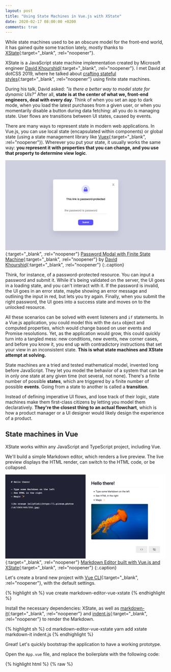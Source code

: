 ```yaml
---
layout: post
title: "Using State Machines in Vue.js with XState"
date: 2020-02-17 08:00:00 +0200
comments: true
---
```


While state machines used to be an obscure model for the front-end world, it has gained quite some traction lately, mostly thanks to [XState][xstate]{:target="_blank", :rel="noopener"}.

XState is a JavaScript state machine implementation created by Microsoft engineer [David Khourshid][github:davidkpiano]{:target="_blank", :rel="noopener"}. I met David at dotCSS 2019, where he talked about [crafting stateful styles][dotconferences:david-khourshid]{:target="_blank", :rel="noopener"} using finite state machines.

During his talk, David asked: *"is there a better way to model state for dynamic UIs?"* After all, **state is at the center of what we, front-end engineers, deal with every day**. Think of when you set an app to dark mode, when you load the latest purchases from a given user, or when you momentarily disable a button during data fetching: all you do is managing state. User flows are transitions between UI states, caused by events.

There are many ways to represent state in modern web applications. In Vue.js, you can use local state (encapsulated within components) or global state (using a state management library like [Vuex][vuex]{:target="_blank", :rel="noopener"}). Wherever you put your state, it usually works the same way: **you represent it with properties that you can change, and you use that property to determine view logic**.

[![Password Modal with Finite State Machine by David Khourshid](assets/2020-02-17/password-modal-with-fsm-david-khourshid.png)][codepen:davidkpiano:password-xstate]{:target="_blank", :rel="noopener"}
[Password Modal with Finite State Machine][codepen:davidkpiano:password-xstate]{:target="_blank", :rel="noopener"} by [David Khourshid][github:davidkpiano]{:target="_blank", :rel="noopener"}
{:.caption}

Think, for instance, of a password-protected resource. You can input a password and submit it. While it's being validated on the server, the UI goes in a loading state, and you can't interact with it. If the password is invalid, the UI goes in an error state, maybe showing an error message and outlining the input in red, but lets you try again. Finally, when you submit the right password, the UI goes into a success state and moves on to the unlocked resource.

All these scenarios can be solved with event listeners and `if` statements. In a Vue.js application, you could model this with the `data` object and computed properties, which would change based on user events and Promise resolutions. Yet, as the application would grow, this could quickly turn into a tangled mess: new conditions, new events, new corner cases, and before you know it, you end up with contradictory instructions that set your view in an inconsistent state. **This is what state machines and XState attempt at solving.**

State machines are a tried and tested mathematical model, invented long before JavaScript. They let you model the behavior of a system that can be in only one state at any given time (not several, not none). There's a finite number of possible **states**, which are triggered by a finite number of possible **events**. Going from a state to another is called a **transition**.

Instead of defining imperative UI flows, and lose track of their logic, state machines make them first-class citizens by letting you model them declaratively. **They're the closest thing to an actual flowchart**, which is how a product manager or a UI designer would likely design the experience of a product.

## State machines in Vue

XState works within any JavaScript and TypeScript project, including Vue.

We'll build a simple Markdown editor, which renders a live preview. The live preview displays the HTML render, can switch to the HTML code, or be collapsed.

[![Markdown Editor built with Vue.js and XState](assets/2020-02-17/markdown-editor-vue-xstate.png)][markdown-editor-vue-xstate]{:target="_blank", :rel="noopener"}
[Markdown Editor built with Vue.js and XState][markdown-editor-vue-xstate]{:target="_blank", :rel="noopener"}
{:.caption}

Let's create a brand new project with [Vue CLI][vue-cli]{:target="_blank", :rel="noopener"}, with the default settings.

{% highlight sh %}
vue create markdown-editor-vue-xstate
{% endhighlight %}

Install the necessary dependencies: XState, as well as [markdown-it][npm:markdown-it]{:target="_blank", :rel="noopener"} and [indent.js][npm:indent.js]{:target="_blank", :rel="noopener"} to render the Markdown.

{% highlight sh %}
cd markdown-editor-vue-xstate
yarn add xstate markdown-it indent.js
{% endhighlight %}

Great! Let's quickly bootstrap the application to have a working prototype.

Open the `App.vue` file, and replace the boilerplate with the following code:

{% highlight html %}
{% raw %}
<template>
  <div id="app">
    <textarea v-model="content" />
    <div v-html="rendered" />
    <pre>{{ raw }}</pre>
  </div>
</template>

<script>
import MarkdownIt from "markdown-it";
import { indent } from "indent.js";

const md = new MarkdownIt();

export default {
  name: "App",
  data() {
    return {
      content: "# Hello there!\n\n- Type some Markdown on the left\n- See HTML in the right\n- Magic\n\n![An orange jellyfish](https://i.picsum.photos/id/1069/400/250.jpg)"
    };
  },
  computed: {
    rendered() {
      return md.render(this.content);
    },
    raw() {
      return indent.html(this.rendered, {
        tabString: "  "
      });
    }
  }
};
</script>
{% endraw %}
{% endhighlight %}

Great, time to bring XState. We're currently displaying the rendered Markdown as interpreted HTML, and the raw HTML. What about toggling between both? Or collapse the render to extend the editor in full screen?

We can use a state machine to model this.

{% highlight html %}
<script>
import { createMachine, interpret } from "xstate";

const toggleMachine = createMachine({
  id: "toggle",
  initial: "rendered",
  states: {
    rendered: {
      on: { TOGGLE: "raw" }
    },
    raw: {
      on: { TOGGLE: "rendered" }
    }
  }
});

export default {
  data() {
    return {
      // …
      toggleService: interpret(toggleMachine),
      current: toggleMachine.initialState
    };
  },
  created() {
    this.toggleService
      .onTransition(state => {
        this.current = state;
      })
      .start();
  }
};
</script>
{% endhighlight %}

Let's analyze this code. First, we import `createMachine` and `interpret`. `createMachine` is a factory function that lets us create state machines, while `interpret` allows us to parse and execute it in a runtime environment.

An interpreted, running instance of a statechart is a service, which we add to our `data` object as the `toggleService` property. When we start the application, we set a listener for transitions with the `onTransition` method, which we use to assign the new state on a `current` property, which we initialize to the initial state of the machine. In other words, every time we'll dispatch an event to the state machine (resulting in a transition), **we'll also update our reactive Vue state with the state of the machine**.

Now let's look at the machine itself.

{% highlight js %}
const toggleMachine = createMachine({
  id: "toggle",
  initial: "rendered",
  states: {
    rendered: {
      on: { SWITCH: "raw" }
    },
    raw: {
      on: { SWITCH: "rendered" }
    }
  }
});
{% endhighlight %}

Our machine has two states; `rendered`, which corresponds to rendered Markdown, and `raw`, which represents the raw HTML output. Each state node has an `on` property, containing a mapping of all possible transitions. When receiving the `SWITCH` event while the machine is on the `rendered` state, the machine transitions to `raw`, and vice versa.

We also set an initial state, `rendered`. A state machine must always have a state; it can't be undefined.

This creates our first user flow and starts defining the application state that we can use it in our template.

{% highlight html %}
{% raw %}
<template>
  <div id="app">
    <textarea v-model="content" />
    <div
      v-show="current.matches('rendered')"
      v-html="rendered"
    />
    <pre
      v-show="current.matches('raw')"
    >
      {{ raw }}
    </pre>
  </div>
</template>
{% endraw %}
{% endhighlight %}

Remember, we're exposing our service on the `current` reactive property. This allows us to use the `matches` method to define view logic based on the current state.

In our case, we're showing the rendered Markdown when the state is `rendered`, and the raw HTML when the state is `raw`. Let's add a button to transition between states.

{% highlight html %}
{% raw %}
<template>
  <div id="app">
    <!-- … -->
    <button @click="send('SWITCH')">
      {{ current.matches('raw') ? 'Show rendered Markdown' : 'Show HTML code' }}
    </button>
  </div>
</template>

<script>
export default {
  // …
  methods: {
    send(event) {
      this.toggleService.send(event);
    }
  }
}
</script>
{% endraw %}
{% endhighlight %}

Now, when clicking the button, we'll send a `SWITCH` event to the service. When the current state is `rendered`, it transitions to `raw`, and vice versa. As a result, the UI toggles between rendered Markdown and raw HTML.

Great! What about creating a focus mode now, and allowing the user to fully collapse the preview? **This is where [nested states][xstate:hierarchical]{:target="_blank", :rel="noopener"} and statecharts come into play.**

### Statecharts

**Statecharts are extended state machines.** They introduce additional useful concepts, including nested states. This allows us to compose states into logical groups.

In our case, we want to implement a focus mode where we can collapse the preview. This means that, in addition to being either `rendered` or `raw`, the preview can also be `visible` or `hidden`. Yet, these two new states aren't independent of the first two: **they condition them**. The preview can only be `rendered` or `raw` if it was first `visible`.

This is what nested states allow us to do; **encapsulate a set of states within another**. Let's add our new `visible` and `hidden` states at the root of the machine, and nest our existing `rendered` and `raw` within `visible`.

{% highlight js %}
const toggleMachine = createMachine({
  id: "toggle",
  initial: "visible",
  states: {
    visible: {
      on: {
        TOGGLE: "hidden"
      },
      initial: "rendered",
      states: {
        rendered: {
          on: {
            SWITCH: "raw"
          }
        },
        raw: {
          on: {
            SWITCH: "rendered"
          }
        }
      }
    },
    hidden: {
      on: {
        TOGGLE: "visible"
      }
    }
  }
});
{% endhighlight %}

We've also created a new `TOGGLE` event which switches between `visible` and `hidden`. The `visible` state automatically moves on to its initial child state, `rendered`.

> "Wait… I thought state machines could only be in one state at a time!"

Indeed, state machines are always in a single state at a time. Statecharts don't change that; yet, they introduce the concept of composite states. In our case, the `visible` state is a composite state, composed of sub-states. In XState, this means that our machine can be in state `hidden`, `visible.rendered`, and `visible.raw`.

At this stage, it might become hard to visualize the entire flow. Fortunately, XState provides a nifty tool: [the visualizer][xstate:viz]{:target="_blank", :rel="noopener"}. This lets you paste any XState state machine, and instantly get an interactive visualization.

<iframe width="100%" height="400" src="https://xstate.js.org/viz/?gist=f582c0f27384dcad4f92dea64d94d940"></iframe>

Here, we have a clear vision of our user flow. We know what we can and can't do, when we can do it, and in what state it results. You can use such a tool to debug your statecharts, pair program with fellow developers, and communicate with designers and product managers.

We can now use the new states in our template to implement the focus mode.

{% highlight html %}
{% raw %}
<template>
  <div id="app">
    <textarea v-model="content" />
    <div
      v-show="current.matches('visible.rendered')"
      v-html="rendered"
    />
    <pre
      v-show="current.matches('visible.raw')"
    >
      {{ raw }}
    </pre>
    <button @click="send('SWITCH')">
      {{ current.matches('visible.raw') ? 'Show rendered Markdown' : 'Show HTML code' }}
    </button>
    <button @click="send('TOGGLE')">
      {{ current.matches('hidden') ? 'Show preview' : 'Hide preview' }}
    </button>
  </div>
</template>
{% endraw %}
{% endhighlight %}

Neat! We can now entirely toggle the preview.

Now, if you're testing your application in the browser, you'll notice that when you do, you always go back to the initial `rendered` state, even though you switched it to `raw` before hiding the preview. Better user experience would be to automatically go back to the latest substate when transitioning to `visible`. Fortunately, **statecharts let us manage this with [history nodes][xstate:history]{:target="_blank", :rel="noopener"}**.

### History

A history state node is a particular node that, when you reach it, tells the machine to go to the latest state value of that region. You can have *shallow* history nodes (default), which save only the top-level history value, and *deep* history nodes, which save the entire nested hierarchy.

History is a compelling feature that allows us to memorize in which state we left the preview and resume it whenever we make it `visible`. Let's add it to our state machine.

{% highlight js %}
const toggleMachine = createMachine({
  // …
  states: {
    visible: {
      // …
      states: {
        // …
        memo: {
          type: "history"
        }
      }
    },
    hidden: {
      on: {
        TOGGLE: "visible.memo"
      }
    }
  }
});
{% endhighlight %}

Now, whenever the machine receives a `TOGGLE` event while `hidden`, it resumes the latest substate of `visible`.

<iframe width="100%" height="400" src="https://xstate.js.org/viz/?gist=f582c0f27384dcad4f92dea64d94d940"></iframe>

Our application works well, but it lacks an important feature: **state persistence**. When you're using a tool often, it's pleasant to have it "remember" our preferences. XState lets us achieve that with [state resolution][xstate:persisting-state]{:target="_blank", :rel="noopener"}.

### Persisting and rehydrating state

An XState state is a plain, serializable object literal, which means we can persist it as JSON in a web storage system such as `LocalStorage` and resume it when the user comes back to the application.

First, let's save our state every time a transition happens. It ensures we never "miss" a state change.

{% highlight js %}
export default {
  // …
  created() {
    this.toggleService
      .onTransition(state => {
        this.current = state;

        try {
          const state = JSON.stringify(this.current)
          localStorage.setItem("state", state);
        } catch () {
          console.error("Local storage is unavailable.");
        }
      })
      .start();
  },
};
{% endhighlight %}

If the `LocalStorage` is available (not full, and the browser is not in incognito mode), we persist the current state of the machine as JSON inside it.

We can now use it to hydrate the machine when we start it.

{% highlight js %}
import { createMachine, State, interpret } from 'xstate';

// …

const savedState = JSON.parse(localStorage.getItem("state"));
const previousState = State.create(savedState || toggleMachine.initialState);
const resolvedState = toggleMachine.resolveState(previousState);

// …

export default {
  // …
  created() {
    this.toggleService
      // …
      .start(resolvedState);
  },
};
{% endhighlight %}

If there's nothing in the `LocalStorage`, we use the initial state of the machine. Otherwise, we use the resolved persisted state.

If you try this in your browser, change the state, then refresh, you'll start from where you left off.

Note that **state persistence and data persistence are two different things**. We're currently saving our application state, not the data (the typed Markdown) because this is out of the scope of a state machine. Data state is, by definition, infinite; it doesn't belong to a finite state machine.

To persist data automatically, you can use [Vue watchers][vuejs:watchers]{:target="_blank", :rel="noopener"} to observe the `content` data property, and save it to the `LocalStorage` when it changes. Remember that such operations are slow and synchronous; I recommend you debounce them.

## Is it worth it?

**State machines model the concept of state, and gives it a framework to properly think about it.** It's a shift of mental model which brings many advantages, including the reliability of decades of mathematical formalism. Additionally, it lets you look at state as a self-contained flow chart, which makes it easier to visualize and share with non-developers.

You probably don't need state machines in every project, especially those with minimal state, or when it doesn't change much. However, **they may have a clear advantage over other kinds of state management libraries**, if you need such a mechanism in your project. XState has many more great features to discover, we barely scratched the surface here.

If XState in Vue looks like too much boilerplate, know that it also ships [Vue bindings for the Vue 3 Composition API][xstate:xstate-vue]{:target="_blank", :rel="noopener"}. You can use this flavor to create state machines in your Vue applications with terser, more functional code.

You can also find the final code from this tutorial on [GitHub][github:markdown-editor-vue-xstate]{:target="_blank", :rel="noopener"}.

[xstate]: https://xstate.js.org/
[github:davidkpiano]: https://github.com/davidkpiano
[dotconferences:david-khourshid]: https://www.dotconferences.com/2019/12/david-khourshid-crafting-stateful-styles
[vuex]: https://vuex.vuejs.org/
[codepen:davidkpiano:password-xstate]: https://codepen.io/davidkpiano/pen/WKvPBP
[markdown-editor-vue-xstate]: https://nifty-yalow-295db4.netlify.com/
[vue-cli]: https://cli.vuejs.org/
[npm:markdown-it]: https://github.com/markdown-it/markdown-it
[npm:indent.js]: https://github.com/zebzhao/indent.js
[xstate:hierarchical]: https://xstate.js.org/docs/guides/hierarchical.html
[xstate:viz]: https://xstate.js.org/viz/
[xstate:history]: https://xstate.js.org/docs/guides/history.html
[xstate:persisting-state]: https://xstate.js.org/docs/guides/states.html#persisting-state
[vuejs:watchers]: https://vuejs.org/v2/guide/computed.html#Watchers
[xstate:xstate-vue]: https://xstate.js.org/docs/packages/xstate-vue/#xstate-vue
[github:markdown-editor-vue-xstate]: https://github.com/sarahdayan/markdown-editor-vue-xstate
